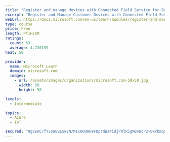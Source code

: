 ```yaml
---
title: "Register and manage devices with Connected Field Service for Dynamics 365 and Azure IoT"
excerpt: "Register and Manage Customer Devices with Connected Field Service."
webUrl: https://docs.microsoft.com/en-us/learn/modules/register-and-manage-customer-devices-with-connected-field-service/
type: course
price: Free
length: PT1H26M
ratings:
  count: 63
  average: 4.730159
heat: 50

provider:
  name: Microsoft Learn
  domain: microsoft.com
  images:
    - url: /assets/images/organizations/microsoft.com-50x50.jpg
      width: 50
      height: 50

levels:
  - Intermediate

topics:
  - Azure
  - IoT

secured: "9gVEKC/fYSoa8BLSw2N/MIxO6H8O9FDprdWz4idjPRlR5gMBvWcP2+0krbmq9AEBpjgHaK10GkT0kaIb+JdB3mm+FUtbx0+SXBUz+3vGQAMukKf3EI3ZWtcUwB96AQC88KUK/lYESMUKl5rphkZZc9UKDsjbjgu9jlbnUYvKj9OPeYfTKxFyuvJeWGcUvNYGsGmOXVB3YyxAtYQ7VIrHQKpCeC5Z9m06U2choFkzV9ReRP8FwdwCo7DNiSjiuHqIZrsDc65xaIpKhxzsgAE+Z+jwFnwxUMFBOCLAzRXfD5RQ6w89xhL6S0NlEz/jG+TtrNKskFms6KBjdy1breCWM6whJjmSk4hKH4IGTk8m6kJpYrV5QjyrerawWgPJiOJeXXDPm08GSota5vNldRpllr8YbLkITFNecGqvMSPh238=;DX7Yv8OQUt4xZ/8fO2WaJg=="
---
```


